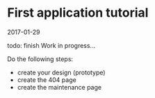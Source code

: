 First application tutorial
============================
2017-01-29



todo: finish
Work in progress...




Do the following steps:
- create your design (prototype)
- create the 404 page
- create the maintenance page

